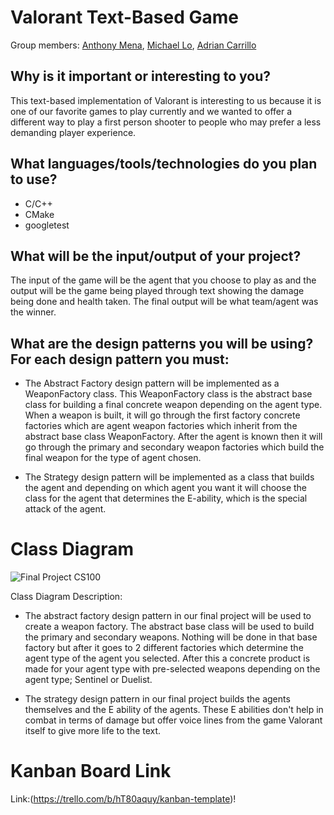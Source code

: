 # Valorant Text-Based Game
Group members: [Anthony Mena](https://github.com/antmena), [Michael Lo](https://github.com/lomichael), [Adrian Carrillo](https://github.com/acarrillo889)

## Why is it important or interesting to you?
    
This text-based implementation of Valorant is interesting to us because it is one of our favorite games to play currently and we wanted to offer a different way to play a first person shooter to people who may prefer a less demanding player experience.

## What languages/tools/technologies do you plan to use?
* C/C++
* CMake
* googletest

## What will be the input/output of your project?

The input of the game will be the agent that you choose to play as and the output will be the game being played through text showing the damage being done and health taken. The final output will be what team/agent was the winner.

## What are the design patterns you will be using? For each design pattern you must:
* The Abstract Factory design pattern will be implemented as a WeaponFactory class. This WeaponFactory class is the abstract base class for building a final concrete weapon depending on the agent type. When a weapon is built, it will go through the first factory concrete factories which are agent weapon factories which inherit from the abstract base class WeaponFactory. After the agent is known then it will go through the primary and secondary weapon factories which build the final weapon for the type of agent chosen.

* The Strategy design pattern will be implemented as a class that builds the agent and depending on which agent you want it will choose the class for the agent that determines the E-ability, which is the special attack of the agent.

# Class Diagram
![Final Project CS100](https://user-images.githubusercontent.com/24843819/130893585-1c9c18f0-72a8-4817-9f29-91c48c154482.png)

Class Diagram Description:
* The abstract factory design pattern in our final project will be used to create a weapon factory. The abstract base class will be used to build the primary and secondary weapons. Nothing will be done in that base factory but after it goes to 2 different factories which determine the agent type of the agent you selected. After this a concrete product is made for your agent type with pre-selected weapons depending on the agent type; Sentinel or Duelist.

* The strategy design pattern in our final project builds the agents themselves and the E ability of the agents. These E abilities don't help in combat in terms of damage but offer voice lines from the game Valorant itself to give more life to the text.

# Kanban Board Link

Link:(https://trello.com/b/hT80aquy/kanban-template)!



